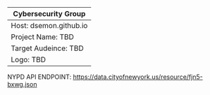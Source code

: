 |Cybersecurity Group|
|-------------------|
|Host: dsemon.github.io|
|Project Name: TBD|
|Target Audeince: TBD|
|Logo: TBD|


NYPD API ENDPOINT: https://data.cityofnewyork.us/resource/fjn5-bxwg.json
